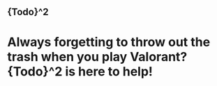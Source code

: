 ## {Todo}^2

# Always forgetting to throw out the trash when you play Valorant? {Todo}^2 is here to help!
